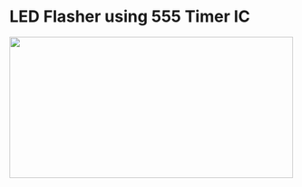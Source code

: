 # LED Flasher using 555 Timer IC
<img src="https://media.giphy.com/media/NfqvnDWteWE1PbmPWN/giphy-downsized-large.gif" width="500" height="250" />

